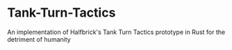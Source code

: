 # Tank-Turn-Tactics
An implementation of Halfbrick's Tank Turn Tactics prototype in Rust for the detriment of humanity
